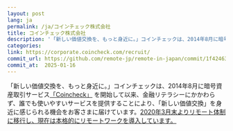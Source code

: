```yaml
---
layout: post
lang: ja
permalink: /ja/コインチェック株式会社
title: コインチェック株式会社
description: '「新しい価値交換を、もっと身近に。」コインチェックは、2014年8月に暗号資産取引サービス「Coincheck」 を開始して以来、金融リテラシーにかかわらず、誰でも使いやすいサービスを提供することにより、「新しい価値交換」を身近に感じられる機会をお客さまに届けています。2020年3月末よりリモート体制に移行し、現在は本格的にリモートワークを導入しています。'
categories: 
link: https://corporate.coincheck.com/recruit/
commit_url: https://github.com/remote-jp/remote-in-japan/commit/1f42463fa278ec6976af90175ef27509a22908f0
commit_at:  2025-01-16
---
```


<p>「新しい価値交換を、もっと身近に。」コインチェックは、2014年8月に暗号資産取引サービス<a href="https://coincheck.com/">「Coincheck」</a> を開始して以来、金融リテラシーにかかわらず、誰でも使いやすいサービスを提供することにより、「新しい価値交換」を身近に感じられる機会をお客さまに届けています。<a href="https://jp.cointelegraph.com/news/coincheck-continues-to-allow-remort-work-from-june-1st">2020年3月末よりリモート体制に移行し、現在は本格的にリモートワークを導入しています。</a></p>
